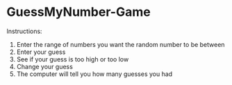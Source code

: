 # GuessMyNumber-Game
Instructions: 
1. Enter the range of numbers you want the random number to be between 
2. Enter your guess 
3. See if your guess is too high or too low 
4. Change your guess 
5. The computer will tell you how many guesses you had
